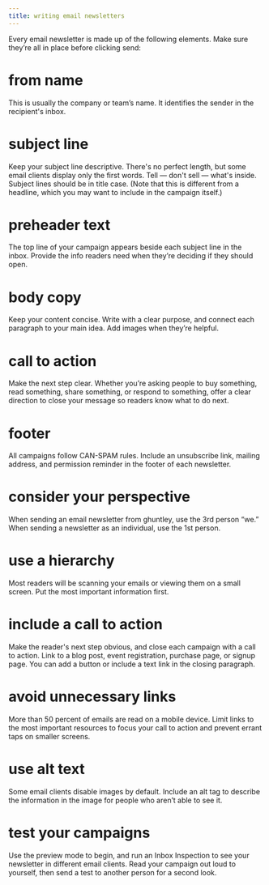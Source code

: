 ```yaml
---
title: writing email newsletters
---
```


Every email newsletter is made up of the following elements. Make sure they’re all in place before clicking send:

# from name

This is usually the company or team’s name. It identifies the sender in the recipient's inbox.

# subject line

Keep your subject line descriptive. There's no perfect length, but some email clients display only the first words. Tell — don't sell — what's inside. Subject lines should be in title case. (Note that this is different from a headline, which you may want to include in the campaign itself.)

# preheader text

The top line of your campaign appears beside each subject line in the inbox. Provide the info readers need when they’re deciding if they should open.

# body copy

Keep your content concise. Write with a clear purpose, and connect each paragraph to your main idea. Add images when they’re helpful.

# call to action

Make the next step clear. Whether you’re asking people to buy something, read something, share something, or respond to something, offer a clear direction to close your message so readers know what to do next.

# footer

All campaigns follow CAN-SPAM rules. Include an unsubscribe link, mailing address, and permission reminder in the footer of each newsletter.

# consider your perspective

When sending an email newsletter from ghuntley, use the 3rd person “we.” When sending a newsletter as an individual, use the 1st person.

# use a hierarchy

Most readers will be scanning your emails or viewing them on a small screen. Put the most important information first.

# include a call to action

Make the reader's next step obvious, and close each campaign with a call to action. Link to a blog post, event registration, purchase page, or signup page. You can add a button or include a text link in the closing paragraph.

# avoid unnecessary links

More than 50 percent of emails are read on a mobile device. Limit links to the most important resources to focus your call to action and prevent errant taps on smaller screens.

# use alt text

Some email clients disable images by default. Include an alt tag to describe the information in the image for people who aren’t able to see it.

# test your campaigns

Use the preview mode to begin, and run an Inbox Inspection to see your newsletter in different email clients. Read your campaign out loud to yourself, then send a test to another person for a second look.